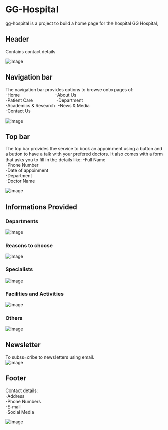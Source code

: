# GG-Hospital
gg-hospital is a project to build a home page for the hospital GG Hospital,
## Header
Contains contact details  
  
![image](https://github.com/JoelJOL/gg-hospital/assets/63315432/f718ebab-cffe-4372-8424-0dcc632e5c4c)

## Navigation bar
The navigation bar provides options to browse onto pages of:  
-Home&emsp;&emsp;&emsp;&emsp;&emsp;&emsp;&emsp;&emsp;-About Us  
-Patient Care&emsp;&emsp;&emsp;&emsp;&emsp;&nbsp;-Department  
-Academics & Research&nbsp;&nbsp;-News & Media  
-Contact Us  
  
![image](https://github.com/JoelJOL/gg-hospital/assets/63315432/0ea83cd6-196a-43a0-a083-cd198172ab71)
## Top bar
The top bar provides the service to book an appoinment using a button and a button to have a talk with your prefered doctors.
It also comes with a form that asks you to fill in the details like:
-Full Name  
-Phone Number  
-Date of appoinment  
-Department  
-Doctor Name  
  
![image](https://github.com/JoelJOL/gg-hospital/assets/63315432/9bb74d97-f4ae-4868-b291-201041600d1d)
## Informations Provided
### Departments
![image](https://github.com/JoelJOL/gg-hospital/assets/63315432/8af2e658-2355-4069-ba72-a7eda19c2462)
### Reasons to choose
![image](https://github.com/JoelJOL/gg-hospital/assets/63315432/9e3ac160-b20f-4e8f-9db8-08d39cc62a8b)
### Specialists
![image](https://github.com/JoelJOL/gg-hospital/assets/63315432/6d6818cf-d5c4-471b-a54c-b1e72b79dd0a)
### Facilities and Activities
![image](https://github.com/JoelJOL/gg-hospital/assets/63315432/d8de7da7-a4f0-431f-ae34-4f73401553a4)
### Others
![image](https://github.com/JoelJOL/gg-hospital/assets/63315432/6dc756ed-d6ca-43b2-bac9-a824af17093b)
## Newsletter
To subss=cribe to newsletters using email.  
![image](https://github.com/JoelJOL/gg-hospital/assets/63315432/0ec1a0b2-90fd-4148-8b84-b840d0fde526)
## Footer
Contact details:  
-Address  
-Phone Numbers  
-E-mail  
-Social Media 
  
![image](https://github.com/JoelJOL/gg-hospital/assets/63315432/f35b292c-e176-49d1-8a46-700694f1c8ac)







